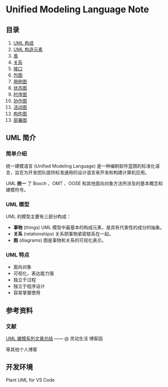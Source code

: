 # Unified Modeling Language Note

## 目录

1. [UML 构成](index/architecture.md)
2. [UML 构造元素](index/building.md)
3. [类](index/class.md)
4. [关系](index/relationship.md)
5. [接口](index/interface.md)
6. [包图](index/package.md)
7. [用例图](index/usecase.md)
8. [状态图](index/state.md)
9. [时序图](index/sequence.md)
10. [协作图](index/communication.md)
11. [活动图](index/activity.md)
12. [构件图](index/component.md)
13. [部署图](index/deployment.md)

## UML 简介

### 简单介绍

统一建模语言 (Unified Modeling Language) 是一种编制软件蓝图的标准化语言，旨在为开发团队提供标准通用的设计语言来开发和构建计算机应用。

UML **统一** 了 Booch 、OMT 、OOSE 和其他面向对象方法所涉及的基本概念和建模符号。

### UML 模型

UML 的模型主要有三部分构成：

- **事物** (things) UML 模型中最基本的构成元素，是具有代表性的成分的抽象。
- **关系** (relationships) 关系把事物紧密联系在一起。
- **图** (diagrams) 图是事物和关系的可视化表示。

### UML 特点

- 面向对象
- 可视化，表达能力强
- 独立于过程
- 独立于程序设计
- 容易掌握使用

## 参考资料

### 文献

[UML 建模系列文章总结](https://www.cnblogs.com/ywqu/archive/2009/12/29/1634804.html) —— @ 灵动生活 博客园

等其他个人博客

## 开发环境

Plant UML for VS Code
